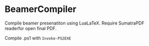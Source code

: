 # BeamerCompiler

Compile beamer presenatiton using LuaLaTeX. Require SumatraPDF readerfor open final PDF.

Compile .ps1 with `Invoke-PS2EXE` 
